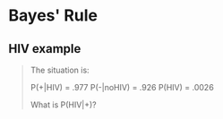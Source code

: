Bayes' Rule
===========

HIV example
-----------
> The situation is:
>
> P(+|HIV) = .977
> P(-|noHIV) = .926
> P(HIV) = .0026
> 
> What is P(HIV|+)?

